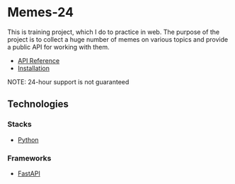 # Memes-24

This is training project, which I do to practice in web. The purpose of the project is to collect a huge number of memes on various topics and provide a public API for working with them.

- [API Reference](docs/API_REFERENCE.md)
- [Installation](docs/INSTALL.md)

NOTE: 24-hour support is not guaranteed

## Technologies

### Stacks

- [Python](https://www.python.org/)

### Frameworks

- [FastAPI](https://fastapi.tiangolo.com/)
